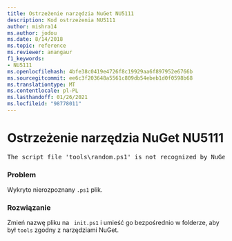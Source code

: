 ```yaml
---
title: Ostrzeżenie narzędzia NuGet NU5111
description: Kod ostrzeżenia NU5111
author: mishra14
ms.author: jodou
ms.date: 8/14/2018
ms.topic: reference
ms.reviewer: anangaur
f1_keywords:
- NU5111
ms.openlocfilehash: 4bfe38c0419e4726f8c19929aa6f897952e6766b
ms.sourcegitcommit: ee6c3f203648a5561c809db54ebeb1d0f0598b68
ms.translationtype: MT
ms.contentlocale: pl-PL
ms.lasthandoff: 01/26/2021
ms.locfileid: "98778011"
---
```

# <a name="nuget-warning-nu5111"></a>Ostrzeżenie narzędzia NuGet NU5111
<pre>The script file 'tools\random.ps1' is not recognized by NuGet and hence will not be executed during installation of this package. Rename it to install.ps1, uninstall.ps1 or init.ps1 and place it directly under 'tools'.</pre>

### <a name="issue"></a>Problem

Wykryto nierozpoznany `.ps1` plik.


### <a name="solution"></a>Rozwiązanie

Zmień nazwę pliku na ` init.ps1` i umieść go bezpośrednio w folderze, aby był `tools` zgodny z narzędziami NuGet.

